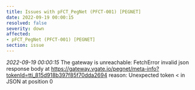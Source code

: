 ```yaml
---
title: Issues with pFCT_PegNet (PFCT-001) [PEGNET]
date: 2022-09-19 00:00:15
resolved: false
severity: down
affected:
- pFCT_PegNet (PFCT-001) [PEGNET]
section: issue
---
```


*2022-09-19 00:00:15* The gateway is unreachable: FetchError invalid json response body at https://gateway.vgate.io/pegnet/meta-info?tokenId=tti_815d918b397f85f70dda2694 reason: Unexpected token < in JSON at position 0